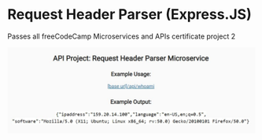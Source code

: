 # Request Header Parser (Express.JS)

Passes all freeCodeCamp Microservices and APIs certificate project 2

![The app](public/images/App.JPG)
